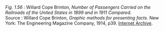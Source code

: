 *Fig. 1.56 :* Willard Cope Brinton, *Number of Passengers Carried on the Railroads of the United States in 1899 and in 1911 Compared*.  
Source :   Willard Cope Brinton, *Graphic methods for presenting facts*. New York: The Engineering Magazine Company, 1914, p39. [Internet Archive](https://archive.org/details/graphicmethodsfo00brinrich).